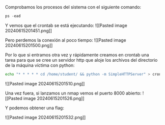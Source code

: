 Comprobamos los procesos del sistema con el siguiente comando:
```python
ps -ead
```
Y vemos que el crontab se está ejecutando:
![[Pasted image 20240615201451.png]]

Pero perdemos la conexión al poco tiempo:
![[Pasted image 20240615201500.png]]

Por lo que si entramos otra vez y rápidamente creamos en crontab una tarea para que se cree un servidor http que aloje los archivos del directorio de la máquina víctima con python:
```bash
echo "* * * * * cd /home/student/ && python -m SimpleHTTPServer" > cron # Esto en caso de usar python 2.
```

![[Pasted image 20240615201510.png]]

Una vez fuera, si lanzamos un nmap vemos el puerto 8000 abierto:
![[Pasted image 20240615201526.png]]

Y podemos obtener una flag:

![[Pasted image 20240615201532.png]]